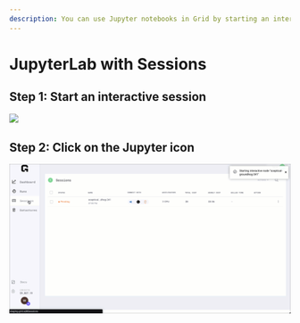 ```yaml
---
description: You can use Jupyter notebooks in Grid by starting an interactive session.
---
```


# JupyterLab with Sessions

## Step 1: Start an interactive session

![](../../.gitbook/assets/sess%20%282%29%20%281%29%20%282%29.gif)



## Step 2: Click on the Jupyter icon

![](../../.gitbook/assets/click.gif)



